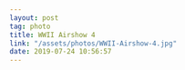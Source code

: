 ```yaml
---
layout: post
tag: photo
title: WWII Airshow 4
link: "/assets/photos/WWII-Airshow-4.jpg"
date: 2019-07-24 10:56:57
---
```

